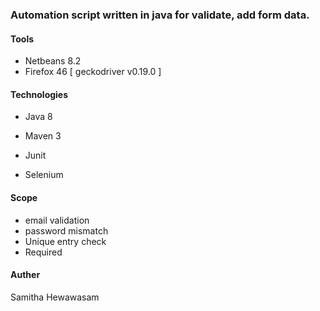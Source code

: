 ### Automation script written in java for validate, add form data.

#### Tools

- Netbeans 8.2
- Firefox 46 [ geckodriver v0.19.0 ]

#### Technologies


- Java 8

- Maven 3

- Junit

- Selenium 

#### Scope

- email validation
- password mismatch
- Unique entry check
- Required

####  Auther

Samitha Hewawasam
